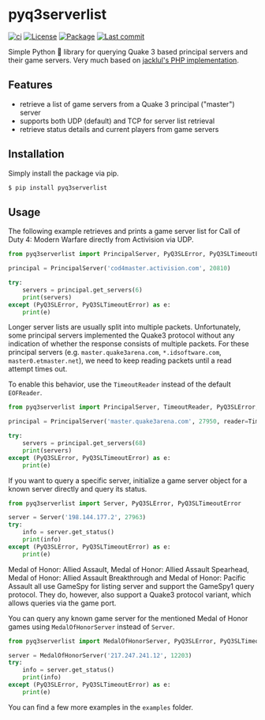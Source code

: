 # pyq3serverlist

[![ci](https://img.shields.io/github/actions/workflow/status/cetteup/pyq3serverlist/ci.yml?label=ci)](https://github.com/cetteup/pyq3serverlist/actions?query=workflow%3Aci)
[![License](https://img.shields.io/github/license/cetteup/pyq3serverlist)](/LICENSE)
[![Package](https://img.shields.io/pypi/v/pyq3serverlist)](https://pypi.org/project/pyq3serverlist/)
[![Last commit](https://img.shields.io/github/last-commit/cetteup/pyq3serverlist)](https://github.com/cetteup/pyq3serverlist/commits/main)

Simple Python 🐍 library for querying Quake 3 based principal servers and their game servers. Very much based on [jacklul's PHP implementation](https://github.com/jacklul/q3serverlist).

## Features
- retrieve a list of game servers from a Quake 3 principal ("master") server
- supports both UDP (default) and TCP for server list retrieval
- retrieve status details and current players from game servers

## Installation
Simply install the package via pip.

```bash
$ pip install pyq3serverlist
```

## Usage
The following example retrieves and prints a game server list for Call of Duty 4: Modern Warfare directly from Activision via UDP.

```python
from pyq3serverlist import PrincipalServer, PyQ3SLError, PyQ3SLTimeoutError

principal = PrincipalServer('cod4master.activision.com', 20810)

try:
    servers = principal.get_servers(6)
    print(servers)
except (PyQ3SLError, PyQ3SLTimeoutError) as e:
    print(e)
```

Longer server lists are usually split into multiple packets. Unfortunately, some principal servers implemented the Quake3 protocol without any indication of whether the response consists of multiple packets.
For these principal servers (e.g. `master.quake3arena.com`, `*.idsoftware.com`, `master0.etmaster.net`), we need to keep reading packets until a read attempt times out.

To enable this behavior, use the `TimeoutReader` instead of the default `EOFReader`.

```python
from pyq3serverlist import PrincipalServer, TimeoutReader, PyQ3SLError, PyQ3SLTimeoutError

principal = PrincipalServer('master.quake3arena.com', 27950, reader=TimeoutReader())

try:
    servers = principal.get_servers(68)
    print(servers)
except (PyQ3SLError, PyQ3SLTimeoutError) as e:
    print(e)
```

If you want to query a specific server, initialize a game server object for a known server directly and query its status.

```python
from pyq3serverlist import Server, PyQ3SLError, PyQ3SLTimeoutError

server = Server('198.144.177.2', 27963)
try:
    info = server.get_status()
    print(info)
except (PyQ3SLError, PyQ3SLTimeoutError) as e:
    print(e)
```

Medal of Honor: Allied Assault, Medal of Honor: Allied Assault Spearhead, Medal of Honor: Allied Assault Breakthrough and Medal of Honor: Pacific Assault all use GameSpy for listing server and support the GameSpy1 query protocol. They do, however, also support a Quake3 protocol variant, which allows queries via the game port.

You can query any known game server for the mentioned Medal of Honor games using `MedalOfHonorServer` instead of `Server`.

```python
from pyq3serverlist import MedalOfHonorServer, PyQ3SLError, PyQ3SLTimeoutError

server = MedalOfHonorServer('217.247.241.12', 12203)
try:
    info = server.get_status()
    print(info)
except (PyQ3SLError, PyQ3SLTimeoutError) as e:
    print(e)
```

You can find a few more examples in the `examples` folder.
